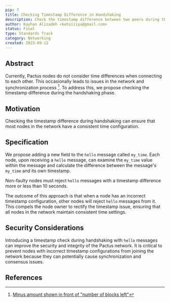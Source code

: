 ```yaml
---
pip: 7
title: Checking Timestamp Difference in Handshaking
description: Check the timestamp difference between two peers during the Handshaking phase
author: Kayhan Alizadeh <kehiiiiya@gmail.com>
status: Final
type: Standards Track
category: Networking
created: 2023-09-12
---
```


## Abstract

Currently, Pactus nodes do not consider time differences when connecting to each other.
This occasionally leads to issues in the network and synchronization process [^1].
To address this, we propose checking the timestamp difference during the handshaking phase.

## Motivation

Checking the timestamp difference during handshaking can ensure that most nodes in the network have a consistent time configuration.

## Specification

We propose adding a new field to the `hello` message called `my_time`.
Each node, upon receiving a `hello` message, can examine the `my_time` value within the message and calculate the difference between the message's `my_time` and its own timestamp.

Non-faulty nodes must reject `hello` messages with a timestamp difference more or less than 10 seconds.

The outcome of this approach is that when a node has an incorrect timestamp configuration, other nodes will reject `hello` messages from it.
This compels the node owner to rectify the timestamp issue, ensuring that all nodes in the network maintain consistent time settings.

## Security Considerations

Introducing a timestamp check during handshaking with `hello` messages can improve the security and integrity of the Pactus network. It is critical to prevent nodes with incorrect timestamp configurations from joining the network because they can potentially cause synchronization and consensus issues.

## References

[^1]: [Minus amount shown in front of "number of blocks left"](https://github.com/pactus-project/pactus/discussions/611)
